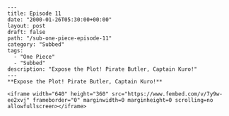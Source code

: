 
	---
	title: Episode 11
	date: "2000-01-26T05:30:00+00:00"
	layout: post
	draft: false
	path: "/sub-one-piece-episode-11"
	category: "Subbed"
	tags:
	  - "One Piece"
	  - "Subbed"
	description: "Expose the Plot! Pirate Butler, Captain Kuro!"
	---
	**Expose the Plot! Pirate Butler, Captain Kuro!**

	<iframe width="640" height="360" src="https://www.fembed.com/v/7y9w-ee2xvj" frameborder="0" marginwidth=0 marginheight=0 scrolling=no allowfullscreen></iframe>
	